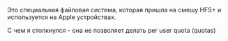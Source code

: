 Это специальная файловая система, которая пришла на смешу HFS+ и используется  на Apple устройствах. 

С чем я столкнулся -  она не позволяет делать per user quota (quotas)


